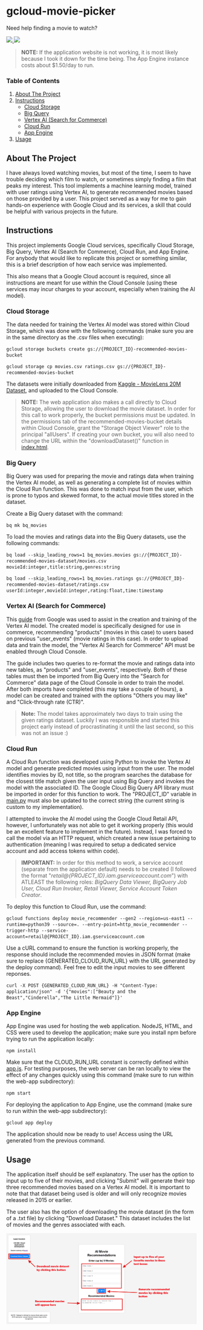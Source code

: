 <!-- HEADER -->
# gcloud-movie-picker
Need help finding a movie to watch?
<div align="left">
  <p>
    <a href="https://hendrick-cis655-finalproject.ue.r.appspot.com/">
      <img src="https://img.shields.io/badge/Click_here_to_use_application!-blue?style=for-the-badge&">
    </a>
    <a href="https://www.youtube.com/">
      <img src="https://img.shields.io/badge/Presentation-red?style=for-the-badge&logo=youtube">
    </a>
  </p>
</div>

> **NOTE:** If the application website is not working, it is most likely because I took it down for the time being. The App Engine instance costs about $1.50/day to run.

<!-- TABLE OF CONTENTS -->
### Table of Contents
<ol>
  <li>
    <a href="#about-the-project">About The Project</a>
  </li>
  <li>
    <a href="#instructions">Instructions</a>
    <ul>
      <li><a href="#cloud-storage">Cloud Storage</a></li>
      <li><a href="#big-query">Big Query</a></li>
      <li><a href="#vertex-ai-search-for-commerce">Vertex AI (Search for Commerce)</a></li>
      <li><a href="#cloud-run">Cloud Run</a></li>
      <li><a href="#app-engine">App Engine</a></li>
    </ul>
  </li>
  <li><a href="#usage">Usage</a></li>
</ol>



<!-- ABOUT THE PROJECT -->
## About The Project

I have always loved watching movies, but most of the time, I seem to have trouble deciding which film to watch, or sometimes simply finding a film that peaks my interest. This tool implements a machine learning model, trained with user ratings using Vertex AI, to generate recommended movies based on those provided by a user. This project served as a way for me to gain hands-on experience with Google Cloud and its services, a skill that could be helpful with various projects in the future.



<!-- INSTRUCTIONS -->
## Instructions

This project implements Google Cloud services, specifically Cloud Storage, Big Query, Vertex AI (Search for Commerce), Cloud Run, and App Engine. For anybody that would like to replicate this project or something similar, this is a brief description of how each service was implemented.

This also means that a Google Cloud account is required, since all instructions are meant for use within the Cloud Console (using these services may incur charges to your account, especially when training the AI model).

### Cloud Storage

The data needed for training the Vertex AI model was stored within Cloud Storage, which was done with the following commands (make sure you are in the same directory as the .csv files when executing):

```
gcloud storage buckets create gs://{PROJECT_ID}-recommended-movies-bucket
```
```
gcloud storage cp movies.csv ratings.csv gs://{PROJECT_ID}-recommended-movies-bucket
```

The datasets were initially downloaded from [Kaggle - MovieLens 20M Dataset](https://www.kaggle.com/datasets/grouplens/movielens-20m-dataset), and uploaded to the Cloud Console.

> **NOTE:** The web application also makes a call directly to Cloud Storage, allowing the user to download the movie dataset. In order for this call to work properly, the bucket permissions must be updated. In the permissions tab of the recommended-movies-bucket details within Cloud Console, grant the "Storage Object Viewer" role to the principal "allUsers". If creating your own bucket, you will also need to change the URL within the "downloadDataset()" function in [index.html](web-app/public/index.html).

### Big Query

Big Query was used for preparing the movie and ratings data when training the Vertex AI model, as well as generating a complete list of movies within the Cloud Run function. This was done to match input from the user, which is prone to typos and skewed format, to the actual movie titles stored in the dataset.

Create a Big Query dataset with the command:

```
bq mk bq_movies
```

To load the movies and ratings data into the Big Query datasets, use the following commands:

```
bq load --skip_leading_rows=1 bq_movies.movies gs://{PROJECT_ID}-recommended-movies-dataset/movies.csv movieId:integer,title:string,genres:string
```

```
bq load --skip_leading_rows=1 bq_movies.ratings gs://{PROJECT_ID}-recommended-movies-dataset/ratings.csv userId:integer,movieId:integer,rating:float,time:timestamp
``` 

### Vertex AI (Search for Commerce)

This [guide](https://cloud.google.com/retail/docs/movie-rec-tutorial) from Google was used to assist in the creation and training of the Vertex AI model. The created model is specifically designed for use in commerce, recommending "products" (movies in this case) to users based on previous "user_events" (movie ratings in this case). In order to upload data and train the model, the "Vertex AI Search for Commerce" API must be enabled through Cloud Console.

The guide includes two queries to re-format the movie and ratings data into new tables, as "products" and "user_events", respectively. Both of these tables must then be imported from Big Query into the "Search for Commerce" data page of the Cloud Console in order to train the model. After both imports have completed (this may take a couple of hours), a model can be created and trained with the options "Others you may like" and "Click-through rate (CTR)".

> **Note:** The model takes approximately two days to train using the given ratings dataset. Luckily I was responsible and started this project early instead of procrastinating it until the last second, so this was not an issue :) 

### Cloud Run

A Cloud Run function was developed using Python to invoke the Vertex AI model and generate predicted movies using input from the user. The model identifies movies by ID, not title, so the program searches the database for the closest title match given the user input using Big Query and invokes the model with the associated ID. The Google Cloud Big Query API library must be imported in order for this function to work. The "PROJECT_ID" variable in [main.py](cloud_funcs/main.py) must also be updated to the correct string (the current string is custom to my implementation).

I attempted to invoke the AI model using the Google Cloud Retail API, however, I unfortunately was not able to get it working properly (this would be an excellent feature to implement in the future). Instead, I was forced to call the model via an HTTP request, which created a new issue pertaining to authentication (meaning I was required to setup a dedicated service account and add access tokens within code). 

> **IMPORTANT:** In order for this method to work, a service account (separate from the application default) needs to be created (I followed the format "*retail@{PROJECT_ID}.iam.gserviceaccount.com*") with ATLEAST the following roles: *BigQuery Data Viewer, BigQuery Job User, Cloud Run Invoker, Retail Viewer, Service Account Token Creator*.

To deploy this function to Cloud Run, use the command:

```
gcloud functions deploy movie_recommender --gen2 --region=us-east1 --runtime=python39 --source=. --entry-point=http_movie_recommender --trigger-http --service-account=retail@{PROJECT_ID}.iam.gserviceaccount.com
```

Use a cURL command to ensure the function is working properly, the response should include the recommended movies in JSON format (make sure to replace {GENERATED_CLOUD_RUN_URL} with the URL generated by the deploy command). Feel free to edit the input movies to see different reponses. 

```
curl -X POST {GENERATED_CLOUD_RUN_URL} -H "Content-Type: application/json" -d '{"movies":["Beauty and the Beast","Cinderella","The Little Mermaid"]}'
```

### App Engine

App Engine was used for hosting the web application. NodeJS, HTML, and CSS were used to develop the application; make sure you install npm before trying to run the application locally:

```
npm install
```

Make sure that the CLOUD_RUN_URL constant is correctly defined within [app.js](web-app/app.js). For testing purposes, the web server can be ran locally to view the effect of any changes quickly using this command (make sure to run within the web-app subdirectory):

```
npm start
```

For deploying the application to App Engine, use the command (make sure to run within the web-app subdirectory):

```
gcloud app deploy
```

The application should now be ready to use! Access using the URL generated from the previous command.



<!-- USAGE EXAMPLE -->
## Usage

The application itself should be self explanatory. The user has the option to input up to five of their movies, and clicking "Submit" will generate their top three recommended movies based on a Vertex AI model. It is important to note that that dataset being used is older and will only recognize movies released in 2015 or earlier.

The user also has the option of downloading the movie dataset (in the form of a .txt file) by clicking "Download Dataset." This dataset includes the list of movies and the genres associated with each.

![Usage](screenshots/usage.png)